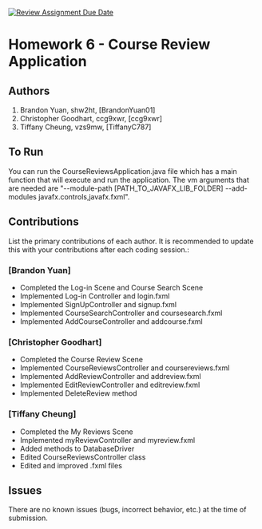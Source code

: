 [![Review Assignment Due Date](https://classroom.github.com/assets/deadline-readme-button-24ddc0f5d75046c5622901739e7c5dd533143b0c8e959d652212380cedb1ea36.svg)](https://classroom.github.com/a/uwW2kZBL)
# Homework 6 - Course Review Application

## Authors
1) Brandon Yuan, shw2ht, [BrandonYuan01]
2) Christopher Goodhart, ccg9xwr, [ccg9xwr]
3) Tiffany Cheung, vzs9mw, [TiffanyC787]


## To Run

You can run the CourseReviewsApplication.java file which has a main function that will execute and run the application. The vm arguments that are needed are "--module-path [PATH_TO_JAVAFX_LIB_FOLDER] --add-modules javafx.controls,javafx.fxml".

## Contributions

List the primary contributions of each author. It is recommended to update this with your contributions after each coding session.:

### [Brandon Yuan]

* Completed the Log-in Scene and Course Search Scene
* Implemented Log-in Controller and login.fxml
* Implemented SignUpController and signup.fxml
* Implemented CourseSearchController and coursesearch.fxml
* Implemented AddCourseController and addcourse.fxml

### [Christopher Goodhart]

* Completed the Course Review Scene
* Implemented CourseReviewsController and coursereviews.fxml
* Implemented AddReviewController and addreview.fxml
* Implemented EditReviewController and editreview.fxml
* Implemented DeleteReview method

### [Tiffany Cheung]

* Completed the My Reviews Scene
* Implemented myReviewController and myreview.fxml
* Added methods to DatabaseDriver
* Edited CourseReviewsController class
* Edited and improved .fxml files

## Issues

There are no known issues (bugs, incorrect behavior, etc.) at the time of submission.
